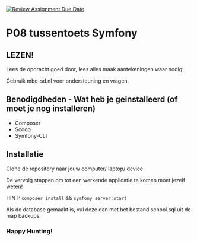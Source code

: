 [![Review Assignment Due Date](https://classroom.github.com/assets/deadline-readme-button-22041afd0340ce965d47ae6ef1cefeee28c7c493a6346c4f15d667ab976d596c.svg)](https://classroom.github.com/a/LfTovTiD)
# P08 tussentoets Symfony

## LEZEN!
Lees de opdracht goed door, lees alles maak aantekeningen waar nodig! 

Gebruik mbo-sd.nl voor ondersteuning en vragen.

## Benodigdheden - Wat heb je geinstalleerd (of moet je nog installeren)
* Composer
* Scoop
* Symfony-CLI

## Installatie
Clone de repository naar jouw computer/ laptop/ device

De vervolg stappen om tot een werkende applicatie te komen moet jezelf weten!

HINT: ```composer install``` && ```symfony server:start```

Als de database gemaakt is, vul deze dan met het bestand school.sql uit de map backups.
### Happy Hunting!
